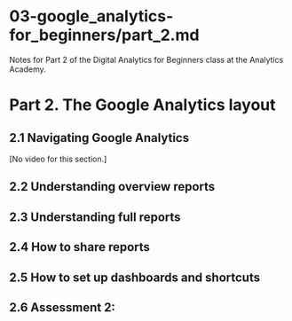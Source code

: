 # 03-google_analytics-for_beginners/part_2.md

Notes for Part 2 of the Digital Analytics for Beginners class at the Analytics Academy.

# Part 2. The Google Analytics layout

## 2.1 Navigating Google Analytics

[No video for this section.]



## 2.2 Understanding overview reports



## 2.3 Understanding full reports



## 2.4 How to share reports



## 2.5 How to set up dashboards and shortcuts



## 2.6 Assessment 2:



